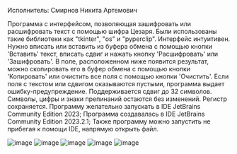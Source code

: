 Исполнитель: Смирнов Никита Артемович

Программа с интерфейсом, позволяющая зашифровать или расшифровать текст с помощью шифра Цезаря. Были использованы такие библиотеки как "tkinter", "os" и "pyperclip".
Интерфейс интуитивен. Нужно вписать или вставить из буфера обмена с помощью кнопки 'Вставить' текст, вписать сдвиг и нажать кнопку 'Расшифровать' или 'Зашифровать'. 
В поле, расположенном ниже появится результат, можно скопировать его в буфер обмена с помощью кнопки 'Копировать' или очистить все поля с помощью кнопки 'Очистить'. 
Если поля с текстом или сдвигом оказываются пустыми, программа выдает ошибку-предупреждение. Поддерживается сдвиг до 32 символов. Символы, цифры и знаки препинаний остаются без изменений. Регистр сохраняется.
Программу желательно запускать в IDE JetBrains Community Edition 2023; Программa создавалась в IDE JetBrains Community Edition 2023.2.1; Также программу можно запустить не прибегая к помощи IDE, напрямую открыть файл.


![image](https://github.com/timinius/lab5/assets/69468245/ecba7b4d-f4d3-4cec-ab16-eec5843ccd4d)
![image](https://github.com/timinius/lab5/assets/69468245/478b7791-2181-44e5-af10-a6047d9f723f)
![image](https://github.com/timinius/lab5/assets/69468245/fdb94f8f-4de0-4029-b65d-2323cafd7b38)
![image](https://github.com/timinius/lab5/assets/69468245/b4bbb5f0-61fd-4ea7-9687-1ba01291aede)
![image](https://github.com/timinius/lab5/assets/69468245/b3848b62-367c-4fae-b24c-5a41076cd81d)
